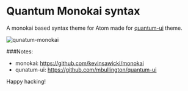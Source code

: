 # Quantum Monokai syntax

A monokai based syntax theme for Atom made for [quantum-ui](https://atom.io/themes/quantum-ui) theme. 

![qunatum-monokai](http://i.imgur.com/KhcwIqr.png)

###Notes:

*  monokai: https://github.com/kevinsawicki/monokai
*  qunatum-ui: https://github.com/mbullington/quantum-ui

Happy hacking!